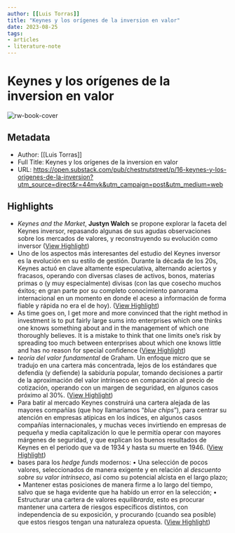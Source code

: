 ```yaml
---
author: [[Luis Torras]]
title: "Keynes y los orígenes de la inversion en valor"
date: 2023-08-25
tags: 
- articles
- literature-note
---
```

# Keynes y los orígenes de la inversion en valor

![rw-book-cover](https://readwise-assets.s3.amazonaws.com/media/uploaded_book_covers/profile_691412/https3A2F2Fsubstack-post-media.s3.amazonaws.com2Fpu_BERlTV2.jpeg)

## Metadata
- Author: [[Luis Torras]]
- Full Title: Keynes y los orígenes de la inversion en valor
- URL: https://open.substack.com/pub/chestnutstreet/p/16-keynes-y-los-origenes-de-la-inversion?utm_source=direct&r=44mvk&utm_campaign=post&utm_medium=web

## Highlights
- *Keynes and the Market*, **Justyn Walch** se propone explorar la faceta del Keynes inversor, repasando algunas de sus agudas observaciones sobre los mercados de valores, y reconstruyendo su evolución como inversor ([View Highlight](https://read.readwise.io/read/01gx1sywa545q92cxvjysbwk5r))
- Uno de los aspectos más interesantes del estudio del Keynes inversor es la evolución en su estilo de gestión. Durante la década de los 20s, Keynes actuó en clave altamente especulativa, alternando aciertos y fracasos, operando con diversas clases de activos, bonos, materias primas o (y muy especialmente) divisas (con las que cosecho muchos éxitos; en gran parte por su completo conocimiento panorama internacional en un momento en donde el aceso a información de forma fiable y rápida no era el de hoy). ([View Highlight](https://read.readwise.io/read/01gx1t01x43fvx7x81n97chbje))
- As time goes on, I get more and more convinced that the right method in investment is to put fairly large sums into enterprises which one thinks one knows something about and in the management of which one thoroughly believes. It is a mistake to think that one limits one’s risk by spreading too much between enterprises about which one knows little and has no reason for special confidence ([View Highlight](https://read.readwise.io/read/01gx1t29tm4w5hvjhe1afmc9rt))
- *teoría del valor fundamental* de Graham. Un enfoque micro que se tradujo en una cartera más concentrada, lejos de los estándares que defendía (y defiende) la sabiduría popular, tomando decisiones a partir de la aproximación del valor intrínseco en comparación al precio de cotización, operando con un margen de seguridad, en algunos casos próximo al 30%. ([View Highlight](https://read.readwise.io/read/01gx1t3w7zvhtpssk6720pp8he))
- Para batir al mercado Keynes construirá una cartera alejada de las mayores compañías (que hoy llamaríamos “*blue chips*”), para centrar su atención en empresas atípicas en los índices, en algunos casos compañías internacionales, y muchas veces invirtiendo en empresas de pequeña y media capitalización lo que le permitía operar con mayores márgenes de seguridad, y que explican los buenos resultados de Keynes en el periodo que va de 1934 y hasta su muerte en 1946. ([View Highlight](https://read.readwise.io/read/01gx1t4j5fb52q32r3s27c106s))
- bases para los *hedge funds* modernos:
  • Una selección de pocos valores, seleccionados de manera exigente y en relación al *descuento sobre su valor intrínseco*, así como su potencial alcista en el largo plazo;
  • Mantener estas posiciones de manera firme a lo largo del tiempo, salvo que se haga evidente que ha habído un error en la selección;
  • Estructurar una cartera de valores e*quilibrarda*, esto es procurar mantener una cartera de riesgos específicos distintos, con independencia de su exposición, y procurando (cuando sea posible) que estos riesgos tengan una naturaleza opuesta. ([View Highlight](https://read.readwise.io/read/01gx1t5zm3r6jy2f67tpxjqgts))
